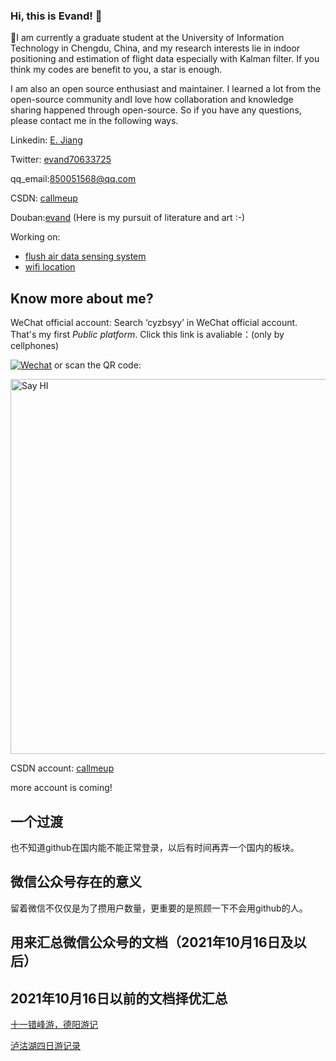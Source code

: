 ### Hi, this is Evand! 👋

🔭I am currently a graduate student at the University of Information Technology in Chengdu, China, and my research interests lie in indoor positioning and estimation of flight data especially with Kalman filter. If you think my codes are benefit to you, a star is enough.

I am also an open source enthusiast and maintainer. I learned a lot from the open-source community andI love how collaboration and knowledge sharing happened through open-source. So if you have any questions, please contact me in the following ways.

Linkedin: <a href="https://www.linkedin.com/in/%E4%BF%9D%E7%9D%BF-%E8%92%8B-966abb223" target="_blank">E. Jiang</a> 
 
Twitter: <a href="https://twitter.com/evand70633725" target="_blank">evand70633725</a> 

qq_email:850051568@qq.com

CSDN: <a href="https://blog.csdn.net/callmeup" target="_blank">callmeup</a> 

Douban:<a href="https://www.douban.com/people/170811349">evand</a> (Here is my pursuit of literature and art :-)

Working on:

- [flush air data sensing system](https://github.com/evandworld/FADSpublic)
- [wifi location](https://github.com/evandworld/wifi-location/)

## Know more about me?


WeChat official account: Search ‘cyzbsyy’ in WeChat official account. That's my first *Public platform*.
Click this link is avaliable：(only by cellphones)
 
 [![Wechat](https://img.shields.io/badge/-phodal02-green?style=flat&logo=Wechat&logoColor=white)](http://mp.weixin.qq.com/mp/getmasssendmsg?__biz=MzI3NDYyNDY4OQ==#wechat_webview_type=1&wechat_redirect)
or scan the QR code:
  
  <img  src="https://github.com/evandworld/evandworld/blob/main/%E6%89%AB%E7%A0%81_%E6%90%9C%E7%B4%A2%E8%81%94%E5%90%88%E4%BC%A0%E6%92%AD%E6%A0%B7%E5%BC%8F-%E7%99%BD%E8%89%B2%E7%89%88.png" width="600" title="Say HI">


CSDN account: <a href="https://blog.csdn.net/callmeup" target="_blank">callmeup</a> 


more account is coming!

## 一个过渡
也不知道github在国内能不能正常登录，以后有时间再弄一个国内的板块。

## 微信公众号存在的意义
留着微信不仅仅是为了攒用户数量，更重要的是照顾一下不会用github的人。

## 用来汇总微信公众号的文档（2021年10月16日及以后）




## 2021年10月16日以前的文档择优汇总
[十一错峰游，德阳游记](https://mp.weixin.qq.com/s/bMFoQEmo8YSF57VJieDcig)

[泸沽湖四日游记录](https://mp.weixin.qq.com/s/XOpd05QqJHVRZnUhP54hpg)


<!--
**evandworld/evandworld** is a ✨ _special_ ✨ repository because its `README.md` (this file) appears on your GitHub profile.

Here are some ideas to get you started:

- 🔭 I’m currently working on ...
- 🌱 I’m currently learning ...
- 👯 I’m looking to collaborate on ...
- 🤔 I’m looking for help with ...
- 💬 Ask me about ...
- 📫 How to reach me: ...
- 😄 Pronouns: ...
- ⚡ Fun fact: ...
-->

